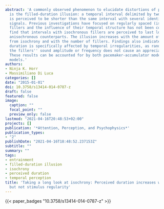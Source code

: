 ```yaml
---
abstract: 'A commonly observed phenomenon to elucidate distortions of perceived duration
  is the filled-duration illusion: a temporal interval delimited by two marker signals
  is perceived to be shorter than the same interval with several identical filler
  signals. Previous investigations have focused on regularly spaced (isochronous)
  fillers and the influence of their temporal structure has not been considered. We
  find that intervals with isochronous fillers are perceived to last longer than their
  anisochronous counterparts. The illusion increases with the amount of deviation
  from isochrony and with the number of fillers. Findings also indicate that perceived
  duration is specifically affected by temporal irregularities, as randomization of
  the fillers'' sound amplitude or frequency does not cause an appreciable distortion.
  These results can be accounted for by both pacemaker-accumulator models and entrainment
  models.'
authors:
- Ninja K. Horr
- Massimiliano Di Luca
categories: []
date: "2015-01-01"
doi: 10.3758/s13414-014-0787-z
draft: false
featured: false
image:
  caption: ""
  focal_point: ""
  preview_only: false
lastmod: "2021-04-16T20:48:53+02:00"
projects: []
publication: '*Attention, Perception, and Psychophysics*'
publication_types:
- "2"
publishDate: "2021-04-16T18:48:52.237153Z"
subtitle: ""
summary: ""
tags:
- entrainment
- filled-duration illusion
- isochrony
- perceived duration
- temporal perception
title: 'Taking a long look at isochrony: Perceived duration increases with temporal,
  but not stimulus regularity'
---
```


{{< paper_badges "10.3758/s13414-014-0787-z" >}}
